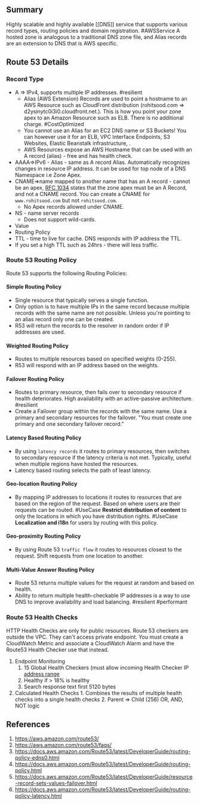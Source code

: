 ## Summary
Highly scalable and highly available [[DNS]] service that supports various record types, routing policies and domain registration. #AWSService A hosted zone is analogous to a traditional DNS zone file, and Alias records are an extension to DNS that is AWS specific.
## Route 53 Details

### Record Type


- A => IPv4, supports multiple IP addresses. #resilient 
	- Alias (AWS Extension) Records are used to point a hostname to an AWS Resource such as CloudFront distribution (rohitsood.com => d2ysinytc0i3i0.cloudfront.net.). This is how you point your zone apex to an Amazon Resource such as ELB. There is no additional charge. #CostOptimized 
	- You cannot use an Alias for an EC2 DNS name or S3 Buckets! You can however use it for an ELB, VPC Interface Endpoints, S3 Websites, Elastic Beanstalk infrastructure, .
	- AWS Resources expose an AWS Hostname that can be used with an A record (alias) - free and has health check.
- AAAA=>IPv6
		- Alias - same as A record Alias. Automatically recognizes changes in resource IP address. It can be used for top node of a DNS Namespace i.e Zone Apex.
- CNAME=>name mapped to another name that has an A record - cannot be an apex, [RFC 1034](https://tools.ietf.org/html/rfc1034) states that the zone apex must be an A Record, and not a CNAME record. You can create a CNAME for `www.rohitsood.com` but not `rohitsood.com`.
	- No Apex records allowed under CNAME.
- NS - name server records
	- Does not support wild-cards.
- Value
- Routing Policy
- TTL - time to live for cache. DNS responds with IP address the TTL. 
- If you set a high TTL such as 24hrs - there will less traffic.

### Route 53 Routing Policy
Route 53 supports the following Routing Policies:
#### Simple Routing Policy
- Single resource that typically serves a single function.
- Only option is to have multiple IPs in the same record because multiple records with the same name are not possible. Unless you're pointing to an alias record only one can be created.
- R53 will return the records to the resolver in random order if IP addresses are used.
#### Weighted Routing Policy
- Routes to multiple resources based on specified weights (0-255). 
- R53 will respond with an IP address based on the weights.
#### Failover Routing Policy
- Routes to primary resource, then fails over to secondary resource if health deteriorates. High availability with an active-passive architecture. #resilient
- Create a Failover group within the records with the same name. Use a primary and secondary resources for the failover. "You must create one primary and one secondary failover record." 
#### Latency Based Routing Policy
 - By using `latency records` it routes to primary resources, then switches to secondary resource if the latency criteria is not met. Typically, useful when multiple regions have hosted the resources.
- Latency based routing selects the path of least latency.
#### Geo-location Routing Policy
- By mapping IP addresses to locations it routes to resources that are based on the region of the request. Based on where users are their requests can be routed.
#UseCase  **Restrict distribution of content** to only the locations in which you have distribution rights.
#UseCase **Localization and i18n** for users by routing with this policy. 
#### Geo-proximity Routing Policy
- By using Route 53 `traffic flow` it routes to resources closest to the request. Shift requests from one location to another.
#### Multi-Value Answer Routing Policy
- Route 53 returns multiple values for the request at random and based on health. 
- Ability to return multiple health-checkable IP addresses is a way to use DNS to improve availability and load balancing. #resilient #performant 
### Route 53 Health Checks
HTTP Health Checks are only for public resources. Route 53 checkers are outside the VPC. They can't access private endpoint. You must create a CloudWatch Metric and associate a CloudWatch Alarm and have the Route53 Health Checker use that instead.
1. Endpoint Monitoring
	1. 15 Global Health Checkers (must allow incoming Health Checker IP [address range](https://ip-ranges.amazonaws.com/ip-ranges.json)
	1. Healthy if > 18% is healthy
	1. Search response text first 5120 bytes
2. Calculated Health Checks
		1. Combines the results of multiple health checks into a single health checks
		2. Parent => Child (256) OR, AND, NOT logic

## References

1.  https://aws.amazon.com/route53/
2. https://aws.amazon.com/route53/faqs/
3. https://docs.aws.amazon.com/Route53/latest/DeveloperGuide/routing-policy-edns0.html
4. https://docs.aws.amazon.com/Route53/latest/DeveloperGuide/routing-policy.html
5. https://docs.aws.amazon.com/Route53/latest/DeveloperGuide/resource-record-sets-values-failover.html
1. https://docs.aws.amazon.com/Route53/latest/DeveloperGuide/routing-policy-latency.html